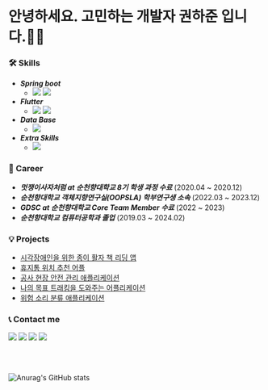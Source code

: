 <!--   ![header](https://capsule-render.vercel.app/api?type=Waving&color=timeGradient&height=300&section=header&text=GitHub%20of%20haZuny&fontSize=60) -->
  
  # 안녕하세요. 고민하는 개발자 권하준 입니다.🙇‍♂️
  
  ### 🛠 Skills
  - ***Spring boot***
    - <img src="https://img.shields.io/badge/Spring Boot-6DB33F?style=for-the-badge&logo=springboot&logoColor=white"> <img src="https://img.shields.io/badge/Java-F7DF1E?style=for-the-badge&logoColor=white"> 
  - ***Flutter***
    - <img src="https://img.shields.io/badge/Flutter-02569B?style=for-the-badge&logo=flutter&logoColor=white"> <img src="https://img.shields.io/badge/Dart-0175C2?style=for-the-badge&logo=dart&logoColor=white"> 
  - ***Data Base***
    - <img src="https://img.shields.io/badge/MySQL-4479A1?style=for-the-badge&logo=springsecurity&logoColor=white"> 
  - ***Extra Skills***
    - <img src="https://img.shields.io/badge/Python-3776AB?style=for-the-badge&logo=python&logoColor=white"> 

  ### 🎈 Career
  - ***멋쟁이사자처럼 at 순천향대학교 8기 학생 과정 수료*** (2020.04 ~ 2020.12)
  - ***순천향대학교 객체지향연구실(OOPSLA) 학부연구생 소속*** (2022.03 ~ 2023.12)
  - ***GDSC at 순천향대학교 Core Team Member 수료*** (2022 ~ 2023)
  - ***순천향대학교 컴퓨터공학과 졸업*** (2019.03 ~ 2024.02)

  ### 💡 Projects
  - [시각장애인을 위한 종이 활자 책 리딩 앱](https://github.com/haZuny/OOPSLA-reading-book-app)
  - [휴지통 위치 추천 어플](https://github.com/haZuny/SCH-trashcan-map-app)
  - [공사 현장 안전 관리 애플리케이션](https://github.com/haZuny/GDSC-solution-challenge-cherry)
  - [나의 목표 트래킹을 도와주는 어플리케이션](https://github.com/haZuny/GDSC-goal-tracker_application)
  - [위험 소리 분류 애플리케이션](https://github.com/haZuny/emergency-sound-notification-app)
  
  ### 📞 Contact me
 
  <a href="https://github.com/haZuny" target="_blank"><img src="https://img.shields.io/badge/GitHub-181717?style=flat-square&logo=GitHub&logoColor=white"/></a>
  <a href="mailto:gkwns5791@naver.com" target="_blank"><img src="https://img.shields.io/badge/Naver-03C75A?style=flat-square&logo=Naver&logoColor=white"/></a>
  <a href="mailto:hj3175791@gmail.com" target="_blank"><img src="https://img.shields.io/badge/Gmail-EA4335?style=flat-square&logo=Gmail&logoColor=white"/></a>
  <a href="https://www.instagram.com/ha.zuny/" target="_blank"><img src="https://img.shields.io/badge/Instagram-E4405F?style=flat-square&logo=Instagram&logoColor=white"/></a>
  
  <br><br>

  ![Anurag's GitHub stats](https://github-readme-stats.vercel.app/api?username=haZuny&show_icons=true&theme=buefy)
